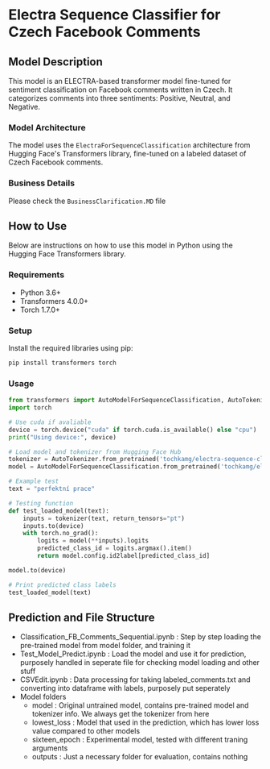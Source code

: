 # Electra Sequence Classifier for Czech Facebook Comments

## Model Description
This model is an ELECTRA-based transformer model fine-tuned for sentiment classification on Facebook comments written in Czech. It categorizes comments into three sentiments: Positive, Neutral, and Negative.

### Model Architecture
The model uses the `ElectraForSequenceClassification` architecture from Hugging Face's Transformers library, fine-tuned on a labeled dataset of Czech Facebook comments.

### Business Details
Please check the `BusinessClarification.MD` file

## How to Use
Below are instructions on how to use this model in Python using the Hugging Face Transformers library.

### Requirements
- Python 3.6+
- Transformers 4.0.0+
- Torch 1.7.0+

### Setup
Install the required libraries using pip:
```bash
pip install transformers torch
```
### Usage
```python
from transformers import AutoModelForSequenceClassification, AutoTokenizer
import torch

# Use cuda if avaliable
device = torch.device("cuda" if torch.cuda.is_available() else "cpu")
print("Using device:", device)

# Load model and tokenizer from Hugging Face Hub
tokenizer = AutoTokenizer.from_pretrained('tochkamg/electra-sequence-classifier-czech')
model = AutoModelForSequenceClassification.from_pretrained('tochkamg/electra-sequence-classifier-czech')

# Example test
text = "perfektní prace"

# Testing function
def test_loaded_model(text):
    inputs = tokenizer(text, return_tensors="pt")
    inputs.to(device)
    with torch.no_grad():
        logits = model(**inputs).logits
        predicted_class_id = logits.argmax().item()
        return model.config.id2label[predicted_class_id]

model.to(device)

# Print predicted class labels
test_loaded_model(text)

```
## Prediction and File Structure
- Classification_FB_Comments_Sequential.ipynb : Step by step loading the pre-trained model from model folder, and training it
- Test_Model_Predict.ipynb : Load the model and use it for prediction, purposely handled in seperate file for checking model loading and other stuff
- CSVEdit.ipynb : Data processing for taking labeled_comments.txt and converting into dataframe with labels, purposely put seperately
- Model folders
    - model : Original untrained model, contains pre-trained model and tokenizer info. We always get the tokenizer from here
    - lowest_loss : Model that used in the prediction, which has lower loss value compared to other models
    - sixteen_epoch : Experimental model, tested with different traning arguments
    - outputs : Just a necessary folder for evaluation, contains nothing